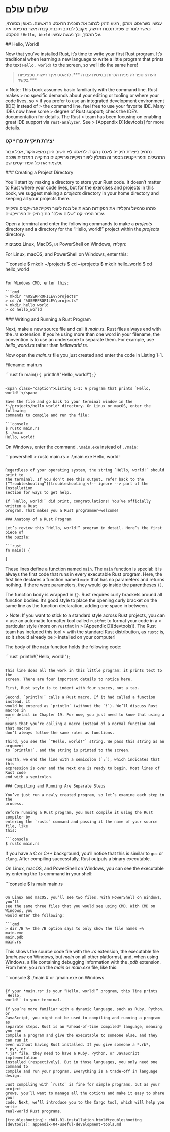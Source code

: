# שלום עולם

עכשיו כשראסט מותקן, הגיע הזמן לכתוב את תוכנית הראסט הראשונה. באופן מסורתי, כאשר לומדים שפת תכנות חדשה, מקובל לכתוב תוכנית קצרה אשר מדפיסה את הטקסט `!Hello, World` על המסך, וכך נעשה עכשיו. 

‏## Hello, World!

‏Now that you’ve installed Rust, it’s time to write your first Rust program.
‏It’s traditional when learning a new language to write a little program that
‏prints the text `Hello, world!` to the screen, so we’ll do the same here!

> הערה: ספר זה מניח הכרות בסיסית עם ה ***. לראסט אין דרישות ספציפיות בקשר ***

‏> Note: This book assumes basic familiarity with the command line. Rust makes
‏> no specific demands about your editing or tooling or where your code lives, so
‏> if you prefer to use an integrated development environment (IDE) instead of
‏> the command line, feel free to use your favorite IDE. Many IDEs now have some
‏> degree of Rust support; check the IDE’s documentation for details. The Rust
‏> team has been focusing on enabling great IDE support via `rust-analyzer`. See
‏> [Appendix D][devtools]<!-- ignore --> for more details.

### יצירת תיקיית פרוייקט

נתחיל ביצירת תיקייה לאכסון הקוד. לראסט לא חשוב היכן נמצא הקוד, אבל עבור התרגילים
והפרוייקטים בספר זה מומלץ ליצור תיקיית פרוייקטים בתיקייה המרכזית שלכם ולשמור את
כל הפרוייקטים שם. 

‏### Creating a Project Directory

‏You’ll start by making a directory to store your Rust code. It doesn’t matter
‏to Rust where your code lives, but for the exercises and projects in this book,
‏we suggest making a *projects* directory in your home directory and keeping all
‏your projects there.

פתחו טרמינל והקלידו את הפקודות הבאות על מנת ליצור תיקיית *פרוייקטים* ותיקייה עבור הפרוייקט "שלום עולם" בתוך תיקיית הפרוייקטים. 

‏Open a terminal and enter the following commands to make a *projects* directory
‏and a directory for the “Hello, world!” project within the *projects* directory.

בסביבות Linux, MacOS, או PowerShell on Windows, הקלידו:

‏For Linux, macOS, and PowerShell on Windows, enter this:

‏```console
‏$ mkdir ~/projects
‏$ cd ~/projects
‏$ mkdir hello_world
‏$ cd hello_world
```

‏For Windows CMD, enter this:

‏```cmd
‏> mkdir "%USERPROFILE%\projects"
‏> cd /d "%USERPROFILE%\projects"
‏> mkdir hello_world
‏> cd hello_world
```

‏### Writing and Running a Rust Program

‏Next, make a new source file and call it *main.rs*. Rust files always end with
‏the *.rs* extension. If you’re using more than one word in your filename, the
‏convention is to use an underscore to separate them. For example, use
‏*hello_world.rs* rather than *helloworld.rs*.

‏Now open the *main.rs* file you just created and enter the code in Listing 1-1.

‏<span class="filename">Filename: main.rs</span>

‏```rust
‏fn main() {
‏    println!("Hello, world!");
}
```

‏<span class="caption">Listing 1-1: A program that prints `Hello, world!`</span>

‏Save the file and go back to your terminal window in the
‏*~/projects/hello_world* directory. On Linux or macOS, enter the following
‏commands to compile and run the file:

‏```console
‏$ rustc main.rs
‏$ ./main
‏Hello, world!
```

‏On Windows, enter the command `.\main.exe` instead of `./main`:

‏```powershell
‏> rustc main.rs
‏> .\main.exe
‏Hello, world!
```

‏Regardless of your operating system, the string `Hello, world!` should print to
‏the terminal. If you don’t see this output, refer back to the
‏[“Troubleshooting”][troubleshooting]<!-- ignore --> part of the Installation
‏section for ways to get help.

‏If `Hello, world!` did print, congratulations! You’ve officially written a Rust
‏program. That makes you a Rust programmer—welcome!

‏### Anatomy of a Rust Program

‏Let’s review this “Hello, world!” program in detail. Here’s the first piece of
‏the puzzle:

‏```rust
‏fn main() {

}
```

‏These lines define a function named `main`. The `main` function is special: it
‏is always the first code that runs in every executable Rust program. Here, the
‏first line declares a function named `main` that has no parameters and returns
‏nothing. If there were parameters, they would go inside the parentheses `()`.

‏The function body is wrapped in `{}`. Rust requires curly brackets around all
‏function bodies. It’s good style to place the opening curly bracket on the same
‏line as the function declaration, adding one space in between.

‏> Note: If you want to stick to a standard style across Rust projects, you can
‏> use an automatic formatter tool called `rustfmt` to format your code in a
‏> particular style (more on `rustfmt` in
‏> [Appendix D][devtools]<!-- ignore -->). The Rust team has included this tool
‏> with the standard Rust distribution, as `rustc` is, so it should already be
‏> installed on your computer!

‏The body of the `main` function holds the following code:

‏```rust
‏    println!("Hello, world!");
```

‏This line does all the work in this little program: it prints text to the
‏screen. There are four important details to notice here.

‏First, Rust style is to indent with four spaces, not a tab.

‏Second, `println!` calls a Rust macro. If it had called a function instead, it
‏would be entered as `println` (without the `!`). We’ll discuss Rust macros in
‏more detail in Chapter 19. For now, you just need to know that using a `!`
‏means that you’re calling a macro instead of a normal function and that macros
‏don’t always follow the same rules as functions.

‏Third, you see the `"Hello, world!"` string. We pass this string as an argument
‏to `println!`, and the string is printed to the screen.

‏Fourth, we end the line with a semicolon (`;`), which indicates that this
‏expression is over and the next one is ready to begin. Most lines of Rust code
‏end with a semicolon.

‏### Compiling and Running Are Separate Steps

‏You’ve just run a newly created program, so let’s examine each step in the
‏process.

‏Before running a Rust program, you must compile it using the Rust compiler by
‏entering the `rustc` command and passing it the name of your source file, like
‏this:

‏```console
‏$ rustc main.rs
```

‏If you have a C or C++ background, you’ll notice that this is similar to `gcc`
‏or `clang`. After compiling successfully, Rust outputs a binary executable.

‏On Linux, macOS, and PowerShell on Windows, you can see the executable by
‏entering the `ls` command in your shell:

‏```console
‏$ ls
‏main  main.rs
```

‏On Linux and macOS, you’ll see two files. With PowerShell on Windows, you’ll
‏see the same three files that you would see using CMD. With CMD on Windows, you
‏would enter the following:

‏```cmd
‏> dir /B %= the /B option says to only show the file names =%
‏main.exe
‏main.pdb
‏main.rs
```

‏This shows the source code file with the *.rs* extension, the executable file
‏(*main.exe* on Windows, but *main* on all other platforms), and, when using
‏Windows, a file containing debugging information with the *.pdb* extension.
‏From here, you run the *main* or *main.exe* file, like this:

‏```console
‏$ ./main # or .\main.exe on Windows
```

‏If your *main.rs* is your “Hello, world!” program, this line prints `Hello,
‏world!` to your terminal.

‏If you’re more familiar with a dynamic language, such as Ruby, Python, or
‏JavaScript, you might not be used to compiling and running a program as
‏separate steps. Rust is an *ahead-of-time compiled* language, meaning you can
‏compile a program and give the executable to someone else, and they can run it
‏even without having Rust installed. If you give someone a *.rb*, *.py*, or
‏*.js* file, they need to have a Ruby, Python, or JavaScript implementation
‏installed (respectively). But in those languages, you only need one command to
‏compile and run your program. Everything is a trade-off in language design.

‏Just compiling with `rustc` is fine for simple programs, but as your project
‏grows, you’ll want to manage all the options and make it easy to share your
‏code. Next, we’ll introduce you to the Cargo tool, which will help you write
‏real-world Rust programs.

‏[troubleshooting]: ch01-01-installation.html#troubleshooting
‏[devtools]: appendix-04-useful-development-tools.md
